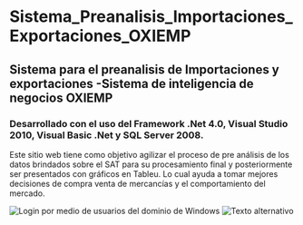 # Sistema_Preanalisis_Importaciones_Exportaciones_OXIEMP

## Sistema para el preanalisis de Importaciones y exportaciones -Sistema de inteligencia de negocios OXIEMP

### Desarrollado con el uso del Framework .Net 4.0, Visual Studio 2010, Visual Basic .Net y SQL Server 2008.

Este sitio web tiene como objetivo agilizar el proceso de pre análisis de los datos brindados sobre el SAT para su procesamiento final y posteriormente ser presentados con gráficos en Tableu. Lo cual ayuda a tomar mejores decisiones de compra venta de mercancías y el comportamiento del mercado.

![Login por medio de usuarios del dominio de Windows](Sistema_Preanalisis_Importaciones_Exportaciones_OXIEMP/OXIEMP_captures/OXIEMP-Account-Login-aspx.png"Login")
![Texto alternativo](/Sistema_Preanalisis_Importaciones_Exportaciones_OXIEMP/OXIEMP_captures/OXIEMP-Account-Login-aspx.png)
